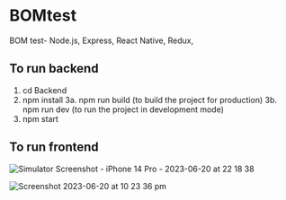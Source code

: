 # BOMtest
BOM test- Node.js, Express, React Native, Redux,

## To run backend
1. cd Backend
2. npm install
3a. npm run build (to build the project for production)
3b. npm run dev (to run the project in development mode)
4. npm start

## To run frontend


![Simulator Screenshot - iPhone 14 Pro - 2023-06-20 at 22 18 38](https://github.com/Abdelnacerr/BOMtest/assets/28521566/9f27ca3e-2b18-40ad-8904-07b7a5f591f3)


![Screenshot 2023-06-20 at 10 23 36 pm](https://github.com/Abdelnacerr/BOMtest/assets/28521566/dee1a92f-50ac-4835-8076-077c50884331)
